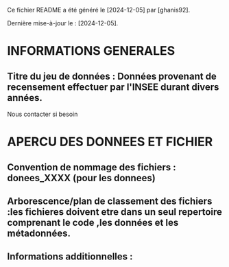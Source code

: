 
Ce fichier README a été généré le [2024-12-05] par [ghanis92].

Dernière mise-à-jour le : [2024-12-05].

# INFORMATIONS GENERALES

## Titre du jeu de données : Données provenant de recensement effectuer par l'INSEE durant divers années.

Nous contacter si besoin

# APERCU DES DONNEES ET FICHIER

## Convention de nommage des fichiers : donees_XXXX (pour les donnees)

## Arborescence/plan de classement des fichiers :les fichieres doivent etre dans un seul repertoire comprenant le code ,les données et les métadonnées.



## Informations additionnelles : 
